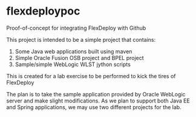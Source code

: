 # flexdeploypoc
Proof-of-concept for integrating FlexDeploy with Github

This project is intended to be a simple project that contains:
1. Some Java web applications built using maven
2. Simple Oracle Fusion OSB project and BPEL project 
3. Sample/simple WebLogic WLST jython scripts
 
This is created for a lab exercise to be performed to kick the tires of FlexDeploy

The plan is to take the sample application provided by Oracle WebLogic server and make slight modifications. As we plan to support both Java EE and Spring applications, we may use two different projects for the lab.
